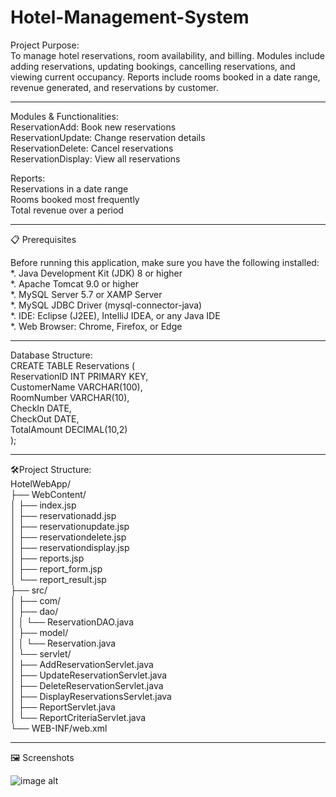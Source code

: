 # Hotel-Management-System

Project Purpose:                      
To manage hotel reservations, room availability, and billing. Modules include adding reservations, updating bookings, cancelling reservations, and viewing current occupancy. Reports include rooms
booked in a date range, revenue generated, and reservations by customer.                        

___

Modules & Functionalities:                                           
ReservationAdd: Book new reservations                         
ReservationUpdate: Change reservation details                           
ReservationDelete: Cancel reservations                               
ReservationDisplay: View all reservations    

Reports:                                     
Reservations in a date range                                      
Rooms booked most frequently                                       
Total revenue over a period                                

_____
 
📋 Prerequisites                                        

Before running this application, make sure you have the following installed:                                           
*. Java Development Kit (JDK) 8 or higher                                                      
*. Apache Tomcat 9.0 or higher                                           
*. MySQL Server 5.7 or XAMP Server                                                    
*. MySQL JDBC Driver (mysql-connector-java)                                                       
*. IDE: Eclipse (J2EE), IntelliJ IDEA, or any Java IDE                                     
*. Web Browser: Chrome, Firefox, or Edge                                              

____

Database Structure:                                       
CREATE TABLE Reservations (                                             
ReservationID INT PRIMARY KEY,                                        
CustomerName VARCHAR(100),                                                      
RoomNumber VARCHAR(10),                                            
CheckIn DATE,                                                 
CheckOut DATE,                                                                 
TotalAmount DECIMAL(10,2)                                                      
);                                                              

______

🛠️Project Structure:                                     
HotelWebApp/                                                  
├── WebContent/                                                       
│ ├── index.jsp                                                                          
│ ├── reservationadd.jsp                                                                   
│ ├── reservationupdate.jsp                                                                              
│ ├── reservationdelete.jsp                                                                    
│ ├── reservationdisplay.jsp                                                       
│ ├── reports.jsp                                                            
│ ├── report_form.jsp                                              
│ └── report_result.jsp                                                              
├── src/                                                  
│ ├── com/                                                                   
│ ├── dao/                                                                         
│ │ └── ReservationDAO.java                                                         
│ ├── model/                                                
│ │ └── Reservation.java                                                             
│ └── servlet/                                                                                     
│ ├── AddReservationServlet.java                                          
│ ├── UpdateReservationServlet.java                                                                     
│ ├── DeleteReservationServlet.java                                                           
│ ├── DisplayReservationsServlet.java                                                       
│ ├── ReportServlet.java                                                            
│ └── ReportCriteriaServlet.java                                                         
└── WEB-INF/web.xml                                                

____

🖼️ Screenshots

![image alt]()
